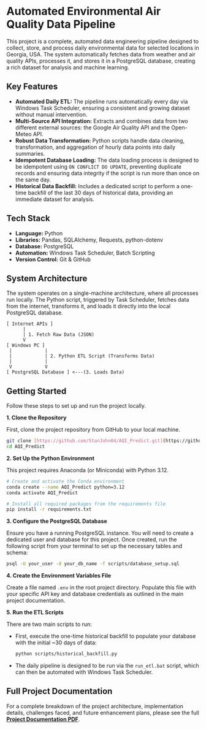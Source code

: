 # Automated Environmental Air Quality Data Pipeline

This project is a complete, automated data engineering pipeline designed to collect, store, and process daily environmental data for selected locations in Georgia, USA. The system automatically fetches data from weather and air quality APIs, processes it, and stores it in a PostgreSQL database, creating a rich dataset for analysis and machine learning.

## Key Features

* **Automated Daily ETL:** The pipeline runs automatically every day via Windows Task Scheduler, ensuring a consistent and growing dataset without manual intervention.
* **Multi-Source API Integration:** Extracts and combines data from two different external sources: the Google Air Quality API and the Open-Meteo API.
* **Robust Data Transformation:** Python scripts handle data cleaning, transformation, and aggregation of hourly data points into daily summaries.
* **Idempotent Database Loading:** The data loading process is designed to be idempotent using `ON CONFLICT DO UPDATE`, preventing duplicate records and ensuring data integrity if the script is run more than once on the same day.
* **Historical Data Backfill:** Includes a dedicated script to perform a one-time backfill of the last 30 days of historical data, providing an immediate dataset for analysis.

## Tech Stack

* **Language:** Python
* **Libraries:** Pandas, SQLAlchemy, Requests, python-dotenv
* **Database:** PostgreSQL
* **Automation:** Windows Task Scheduler, Batch Scripting
* **Version Control:** Git & GitHub

## System Architecture

The system operates on a single-machine architecture, where all processes run locally. The Python script, triggered by Task Scheduler, fetches data from the internet, transforms it, and loads it directly into the local PostgreSQL database.

```text
[ Internet APIs ]
      |
      | 1. Fetch Raw Data (JSON)
      V
[ Windows PC ]
 |            |
 |            | 2. Python ETL Script (Transforms Data)
 |            |
 V            V
[ PostgreSQL Database ] <---(3. Loads Data)
```
## Getting Started

Follow these steps to set up and run the project locally.

**1. Clone the Repository**

First, clone the project repository from GitHub to your local machine.

```bash
git clone [https://github.com/StanJohn04/AQI_Predict.git](https://github.com/StanJohn04/AQI_Predict.git)
cd AQI_Predict
```



**2. Set Up the Python Environment**

This project requires Anaconda (or Miniconda) with Python 3.12.

```bash
# Create and activate the Conda environment
conda create --name AQI_Predict python=3.12
conda activate AQI_Predict
```
```bash
# Install all required packages from the requirements file
pip install -r requirements.txt
```


**3. Configure the PostgreSQL Database**

Ensure you have a running PostgreSQL instance. You will need to create a dedicated user and database for this project. Once created, run the following script from your terminal to set up the necessary tables and schema:

```bash
psql -U your_user -d your_db_name -f scripts/database_setup.sql
```

**4. Create the Environment Variables File**

Create a file named `.env` in the root project directory. Populate this file with your specific API key and database credentials as outlined in the main project documentation.

**5. Run the ETL Scripts**

There are two main scripts to run:

* First, execute the one-time historical backfill to populate your database with the initial ~30 days of data:
    ```bash
    python scripts/historical_backfill.py
    ```
* The daily pipeline is designed to be run via the `run_etl.bat` script, which can then be automated with Windows Task Scheduler.

## Full Project Documentation

For a complete breakdown of the project architecture, implementation details, challenges faced, and future enhancement plans, please see the full [**Project Documentation PDF**](Docs/Docs.pdf).